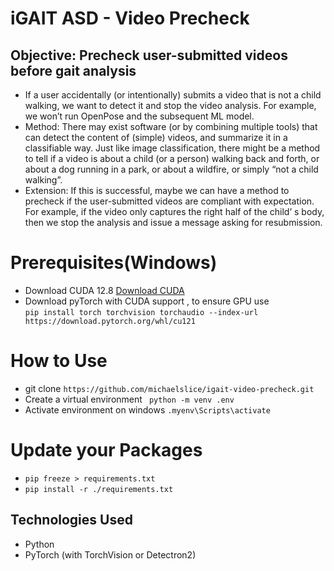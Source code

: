 # iGAIT ASD - Video Precheck

## Objective: Precheck user-submitted videos before gait analysis 

- If a user accidentally (or intentionally) submits a video that is not a child walking, we want to detect it and stop the video analysis. For example, we won’t run OpenPose and the subsequent ML model. 
- Method: There may exist software (or by combining multiple tools) that can detect the content of (simple) videos, and summarize it in a classifiable way. Just like image classification, there might be a method to tell if a video is about a child (or a person) walking back and forth, or about a dog running in a park, or about a wildfire, or simply “not a child walking”. 
- Extension: If this is successful, maybe we can have a method to precheck if the user-submitted videos are compliant with expectation. For example, if the video only captures the right half of the child’ s body, then we stop the analysis and issue a message asking for resubmission. 

# Prerequisites(Windows)
- Download CUDA 12.8 [Download CUDA](https://developer.nvidia.com/cuda-downloads)
- Download pyTorch with CUDA support , to ensure GPU use <br> `pip install torch torchvision torchaudio --index-url https://download.pytorch.org/whl/cu121`


# How to Use
- git clone `https://github.com/michaelslice/igait-video-precheck.git`
- Create a virtual environment ` python -m venv .env`
- Activate environment on windows `.myenv\Scripts\activate`
# Update your Packages
- `pip freeze > requirements.txt`
- `pip install -r ./requirements.txt`
## Technologies Used
- Python
- PyTorch (with TorchVision or Detectron2)
